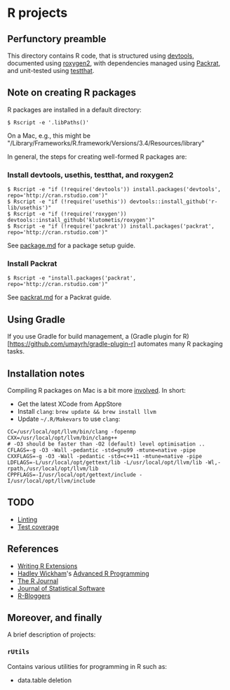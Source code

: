 # R projects

## Perfunctory preamble

This directory contains R code, that is structured using [devtools](https://github.com/hadley/devtools), documented using
[roxygen2](https://github.com/klutometis/roxygen), with dependencies managed using [Packrat](https://rstudio.github.io/packrat/),
and unit-tested using [testthat](https://github.com/hadley/testthat). 

## Note on creating R packages

R packages are installed in a default directory:

`$ Rscript -e '.libPaths()'`

On a Mac, e.g., this might be "/Library/Frameworks/R.framework/Versions/3.4/Resources/library"

In general, the steps for creating well-formed R packages are:

### Install devtools, usethis, testthat, and roxygen2

```
$ Rscript -e "if (!require('devtools')) install.packages('devtools', repo='http://cran.rstudio.com')"
$ Rscript -e "if (!require('usethis')) devtools::install_github('r-lib/usethis')"
$ Rscript -e "if (!require('roxygen')) devtools::install_github('klutometis/roxygen')"
$ Rscript -e "if (!require('packrat')) install.packages('packrat', repo='http://cran.rstudio.com')"
```

See [package.md](./package.md) for a package setup guide.

### Install Packrat

`$ Rscript -e "install.packages('packrat', repo='http://cran.rstudio.com')"`

See [packrat.md](./packrat.md) for a Packrat guide.

## Using Gradle

If you use Gradle for build management, a (Gradle plugin for R)[https://github.com/umayrh/gradle-plugin-r] 
automates many R packaging tasks.

## Installation notes

Compiling R packages on Mac is a bit more [involved](https://github.com/Rdatatable/data.table/wiki/Installation). In short:

* Get the latest XCode from AppStore
* Install `clang`: `brew update && brew install llvm`
* Update `~/.R/Makevars` to use `clang`:
```
CC=/usr/local/opt/llvm/bin/clang -fopenmp
CXX=/usr/local/opt/llvm/bin/clang++
# -O3 should be faster than -O2 (default) level optimisation ..
CFLAGS=-g -O3 -Wall -pedantic -std=gnu99 -mtune=native -pipe
CXXFLAGS=-g -O3 -Wall -pedantic -std=c++11 -mtune=native -pipe
LDFLAGS=-L/usr/local/opt/gettext/lib -L/usr/local/opt/llvm/lib -Wl,-rpath,/usr/local/opt/llvm/lib
CPPFLAGS=-I/usr/local/opt/gettext/include -I/usr/local/opt/llvm/include
```

## TODO

* [Linting](https://github.com/jimhester/lintr)
* [Test coverage](https://github.com/r-lib/covr)

## References

* [Writing R Extensions](https://cran.r-project.org/doc/manuals/R-exts.html)
* [Hadley Wickham](http://hadley.nz)'s [Advanced R Programming](https://adv-r.hadley.nz)
* [The R Journal](https://journal.r-project.org)
* [Journal of Statistical Software](https://www.jstatsoft.org/index)
* [R-Bloggers](https://www.r-bloggers.com)

## Moreover, and finally

A brief description of projects:

### `rUtils`

Contains various utilities for programming in R such as:
* data.table deletion

